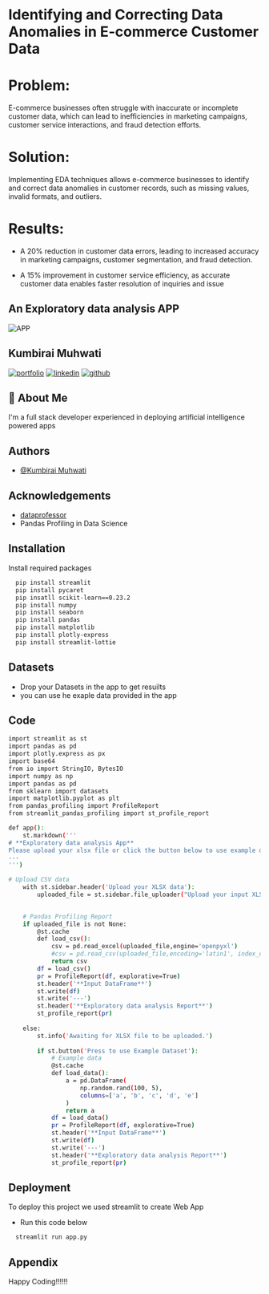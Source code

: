 
# Identifying and Correcting Data Anomalies in E-commerce Customer Data

# Problem: 
E-commerce businesses often struggle with inaccurate or incomplete customer data, which can lead to inefficiencies in marketing campaigns, customer service interactions, and fraud detection efforts.

# Solution: 
Implementing EDA techniques allows e-commerce businesses to identify and correct data anomalies in customer records, such as missing values, invalid formats, and outliers.

# Results:

- A 20% reduction in customer data errors, leading to increased accuracy in marketing campaigns, customer segmentation, and fraud detection.

- A 15% improvement in customer service efficiency, as accurate customer data enables faster resolution of inquiries and issue

##  An Exploratory data analysis APP


![APP](https://drive.google.com/uc?id=1fPtlPEvcwhZAye_iHkac5QHAnQjnSlMh&export=download)


## Kumbirai Muhwati
[![portfolio](https://img.shields.io/badge/my_portfolio-000?style=for-the-badge&logo=ko-fi&logoColor=white)](https://tapiwachamb.github.io/kmuhwati/)
[![linkedin](https://img.shields.io/badge/linkedin-0A66C2?style=for-the-badge&logo=linkedin&logoColor=white)](https://www.linkedin.com/in/https://linkedin.com/in/kumbirai-muhwati/)
[![github](https://img.shields.io/badge/github-1DA1F2?style=for-the-badge&logo=githubr&logoColor=white)](https://github.com/kmuhwati)


## 🚀 About Me
I'm a full stack developer experienced in deploying artificial intelligence powered apps


## Authors

- [@Kumbirai Muhwati](https://github.com/kmuhwati)


## Acknowledgements

 - [dataprofessor](https://github.com/dataprofessor)
 - Pandas Profiling in Data Science
 


## Installation

Install required packages 

```bash
  pip install streamlit
  pip install pycaret
  pip insatll scikit-learn==0.23.2
  pip install numpy
  pip install seaborn 
  pip install pandas
  pip install matplotlib
  pip install plotly-express
  pip install streamlit-lottie
```
    
## Datasets
- Drop your Datasets in the app to get resuilts
- you can use he exaple data provided in the app
## Code

```bash
import streamlit as st
import pandas as pd  
import plotly.express as px  
import base64  
from io import StringIO, BytesIO  
import numpy as np
import pandas as pd
from sklearn import datasets
import matplotlib.pyplot as plt
from pandas_profiling import ProfileReport
from streamlit_pandas_profiling import st_profile_report

def app():
    st.markdown('''
# **Exploratory data analysis App**
Please upload your xlsx file or click the button below to use example dataset
---
''')

# Upload CSV data
    with st.sidebar.header('Upload your XLSX data'):
        uploaded_file = st.sidebar.file_uploader("Upload your input XLSX file", type=["xlsx"])
       

    # Pandas Profiling Report
    if uploaded_file is not None:
        @st.cache
        def load_csv():
            csv = pd.read_excel(uploaded_file,engine='openpyxl')
            #csv = pd.read_csv(uploaded_file,encoding='latin1', index_col=None,usecols = "A,B,C,D,E,F,H,G,H,I,J")
            return csv
        df = load_csv()
        pr = ProfileReport(df, explorative=True)
        st.header('**Input DataFrame**')
        st.write(df)
        st.write('---')
        st.header('**Exploratory data analysis Report**')
        st_profile_report(pr)
        
    else:
        st.info('Awaiting for XLSX file to be uploaded.')
        
        if st.button('Press to use Example Dataset'):
            # Example data
            @st.cache
            def load_data():
                a = pd.DataFrame(
                    np.random.rand(100, 5),
                    columns=['a', 'b', 'c', 'd', 'e']
                )
                return a
            df = load_data()
            pr = ProfileReport(df, explorative=True)
            st.header('**Input DataFrame**')
            st.write(df)
            st.write('---')
            st.header('**Exploratory data analysis Report**')
            st_profile_report(pr)

```


## Deployment

To deploy this project we used streamlit to create Web App
- Run this code below

```bash
  streamlit run app.py 
```


## Appendix

Happy Coding!!!!!!


